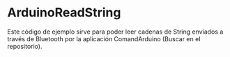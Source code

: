 # ArduinoReadString
Este código de ejemplo sirve para poder leer cadenas de String enviados a través de Bluetooth por la aplicación ComandArduino (Buscar en el repositorio).
